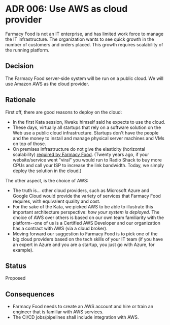 # ADR 006: Use AWS as cloud provider
Farmacy Food is not an IT enterprise, and has limited work force to manage the IT infrastructure. 
The organization wants to see quick growth in the number of customers and orders placed. This growth requires scalability
of the running platform.  

## Decision 
The Farmacy Food server-side system will be run on a public cloud. We will use Amazon AWS as the cloud provider.

## Rationale 
First off, there are good reasons to deploy on the cloud:
- In the first Kata session, Kwaku himself said he expects to use the cloud.
- These days, virtually all startups that rely on a software solution on the Web use a public cloud infrastructure. Startups don't
have the people and the money to install and manage physical server machines and VMs on top of those. 
- On premises infrastructure do not give the elasticity (horizontal scalability) [required by Farmacy Food](../requirements/quality-attribute-rqmts.md).
(Twenty years ago, if your website/service went "viral" you would run to Radio Shack to buy more CPUs and call your ISP 
to increase the link bandwidth. Today, we simply deploy the solution in the cloud.) 

The other aspect, is the choice of AWS:
- The truth is... other cloud providers, such as Microsoft Azure and Google Cloud would provide the variety 
of services that Farmacy Food requires, with equivalent quality and cost.  
- For the sake of the Kata, we picked AWS to be able to illustrate this important architecture perspective: *how your system is
deployed*. The choice of AWS over others is based on our own team familiarity with the platform--one of us is a Certified AWS Developer 
and our organization has a contract with AWS (via a cloud broker).
- Moving forward our suggestion to Farmacy Food is to pick one of the big cloud providers based on the tech skills of your IT team (if you
have an expert in Azure and you are a startup, you just go with Azure, for example). 
 

## Status
Proposed 

## Consequences
- Farmacy Food needs to create an AWS account and hire or train an engineer that is familiar with AWS services.  
- The CI/CD jobs/pipelines shall include integration with AWS.  
